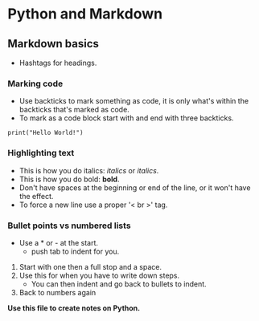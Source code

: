 # Python and Markdown

## Markdown basics

- Hashtags for headings.

### Marking code
- Use backticks to mark something as code, it is only what's within the backticks that's marked as code.
- To mark as a code block start with and end with three backticks.

`print("Hello World!")`

### Highlighting text

- This is how you do italics: _italics_ or *italics*.
- This is how you do bold: **bold**.
- Don't have spaces at the beginning or end of the line, or it won't have the effect.
- To force a new line use a proper '< br >' tag.

### Bullet points vs numbered lists
* Use a * or - at the start.
  * push tab to indent for you.

1. Start with one then a full stop and a space.
2. Use this for when you have to write down steps.
    * You can then indent and go back to bullets to indent.
3. Back to numbers again

**Use this file to create notes on Python.**